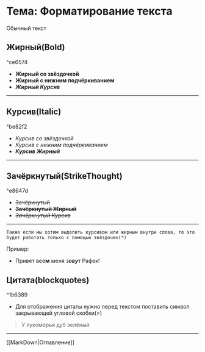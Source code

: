 # Тема: Форматирование текста
Обычный текст  
## Жирный(Bold)

^ce6574

- **Жирный со звёздочкой**  
- __Жирный с нижним подчёркиванием__  
- _**Жирный Курсив**_
************************************
## Курсив(Italic)

^be82f2

- *Курсив со звёздочкой*  
- _Курсив с нижним подчёркиванием_  
- **_Курсив Жирный_**
************************************
## Зачёркнутый(StrikeThought)

^e8647d

- ~~Зачёркнутый~~  
- **~~Зачёркнутый Жирный~~**  
- *~~Зачёркнутый Курсив~~*
************************************
    Также если мы хотим выделить курсивом или жирным внутри слова, то это будет работать только с помощью звёздочек(*)
Пример:  
- Пр*ив*ет в**с**е**м** меня з***ову***т Рафек!

## Цитата(blockquotes)

^1b6389

- Для отображения цитаты нужно перед текстом поставить символ закрывающей угловой скобки(>)

>У лукоморья дуб зелёный
***
[[MarkDown|Оглавление]]